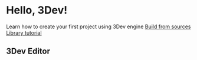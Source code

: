 # Hello, 3Dev!
Learn how to create your first project using 3Dev engine
[Build from sources](build.md)  
[Library tutorial](library.md)
## 3Dev Editor